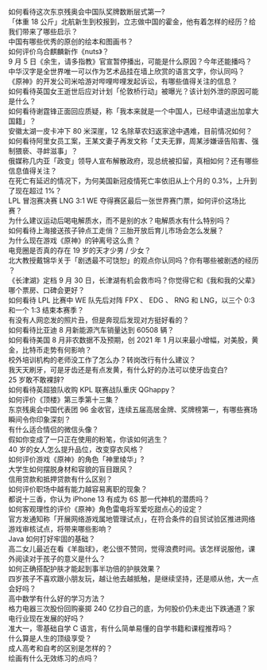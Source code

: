 如何看待这次东京残奥会中国队奖牌数断层式第一?  
「体重 18 公斤」北航新生到校报到，立志做中国的霍金，他有着怎样的经历？给我们带来了哪些启示？  
中国有哪些优秀的原创的绘本和图画书？  
如何评价乌合麒麟新作《nuts》？  
9 月 5 日《余生，请多指教》官宣暂停播出，可能是什么原因？今年还能播吗？  
中华汉字是全世界唯一可以作为艺术品挂在墙上欣赏的语言文字，你认同吗？  
《原神》的开发公司米哈游对哔哩哔哩发起诉讼，有哪些值得关注的信息？  
如何看待英国女王逝世后应对计划「伦敦桥行动」被曝光？该计划外泄的原因可能是什么？  
如何看待谢霆锋正面回应质疑，称「我本来就是一个中国人，已经申请退出加拿大国籍」？  
安徽太湖一皮卡冲下 80 米深崖，12 名除草农妇返家途中遇难，目前情况如何？  
如何看待阿里女员工案，王某文妻子再发文称「丈夫无罪，周某涉嫌诬告陷害、强制猥亵、寻衅滋事」？  
俄媒称几内亚「政变」领导人宣布解散政府，现总统被扣留，真相如何？还有哪些信息值得关注？  
在死亡有延迟的情况下，为何美国新冠疫情死亡率依旧从上个月的 0.3%，上升到了现在超过 1%？  
LPL 冒泡赛决赛 LNG 3:1 WE 夺得赛区最后一张世界赛门票，如何评价这场比赛？  
为什么建议运动后喝电解质水，而不是别的水？电解质水有什么特别吗？  
如何看待上海接送孩子钟点工走俏？三胎开放后育儿市场会怎么发展？  
为什么现在游戏《原神》的钟离号这么贵？  
电竞圈是否真的存在 19 岁的天才少男 / 少女？  
北大教授戴锦华关于「剧透最不可饶恕」的观点你认同吗？你有哪些被剧透的经历 ？  
《长津湖》定档 9 月 30 日，长津湖有机会救市吗？你觉得它和《我和我的父辈》哪个票房、口碑会更好？  
如何看待 LPL 比赛中 WE 队先后对阵 FPX 、 EDG 、 RNG 和 LNG，以三个 0:3 和一个 1:3 结束本赛季？  
有没有人网恋发的照片丑，但是奔现后发现对方挺好看的？  
如何看待比亚迪 8 月新能源汽车销量达到 60508 辆？  
如何看待美国 8 月非农数据不及预期，创 2021 年 1 月以来最小增幅，对美股，黄金，比特币走势有何影响？  
校外培训机构的老师没工作了怎么办？转岗改行有什么建议？  
我天天刷牙，可是牙齿还是有点发黄，有什么好的办法可以使牙齿变白?  
25 岁敢不敢裸辞?  
如何看待英超狼队收购 KPL 联赛战队重庆 QGhappy？  
如何评价《顶楼》第三季第十三集？  
东京残奥会中国代表团 96 金收官，连续五届高居金牌、奖牌榜第一，有哪些赛场瞬间令你印象深刻？  
有什么适合情侣的微信头像？  
假如你变成了一只正在使用的粉笔，你该如何逃生？  
40 岁的女人怎么提升品位，改变穿衣风格？  
如何评价游戏《原神》的角色「神里绫华」?  
大学生如何摆脱身材和容貌的盲目跟风？  
信用贷款和抵押贷款有什么区别？  
如何评价职场中越有能力越容易离职的现象？  
都说十三香，你认为 iPhone 13 有成为 6S 那一代神机的潜质吗？  
如何客观理性的评价《原神》角色雷电将军爱吃甜点心的设定？  
官方发通知称「开展网络游戏属地管理试点」，在符合条件的自贸试验区推进网络游戏审核试点，将带来哪些影响？  
Java 如何打好牢固的基础？  
高二女儿最近在看《羊脂球》，老公很不赞同，觉得浪费时间。该怎样说服他，课外阅读对于孩子的意义是什么？  
如何正确搭配护肤才能起到事半功倍的护肤效果？  
四岁孩子不喜欢跟小朋友玩，越让他去越抵触，是继续坚持，还是顺从他，大一点会好吗？  
高中数学有什么好的学习方法？  
格力电器三次股份回购豪掷 240 亿抄自己的底，为何股价仍未走出下跌通道？家电行业现在发展的好吗？  
准大一，零基础自学 C 语言，有什么简单易懂的自学书籍和课程推荐吗？  
什么算是人生的顶级享受？  
成人高考和自考的区别是怎样的？  
绘画有什么无效练习的点吗？  
